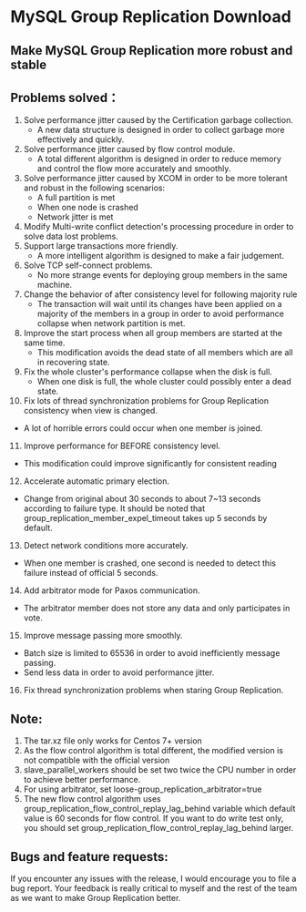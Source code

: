 # MySQL Group Replication Download
## Make MySQL Group Replication more robust and stable

## Problems solved：
1. Solve performance jitter caused by the Certification garbage collection.
   * A new data structure is designed in order to collect garbage more effectively and quickly. 
2. Solve performance jitter caused by flow control module.
   * A total different algorithm is designed in order to reduce memory and control the flow more accurately and smoothly.
3. Solve performance jitter caused by XCOM in order to be more tolerant and robust in the following scenarios:
   * A full partition is met
   * When one node is crashed
   * Network jitter is met
4. Modify Multi-write conflict detection's processing procedure in order to solve data lost problems.
5. Support large transactions more friendly.
   * A more intelligent algorithm is designed to make a fair judgement.  
6. Solve TCP self-connect problems.
   * No more strange events for deploying group members in the same machine.
7. Change the behavior of after consistency level for following majority rule
   * The transaction will wait until its changes have been applied on a majority of the members in a group in order to avoid performance collapse when network partition is met.
8. Improve the start process when all group members are started at the same time.
   * This modification avoids the dead state of all members which are all in recovering state.
9. Fix the whole cluster's performance collapse when the disk is full.
   * When one disk is full, the whole cluster could possibly enter a dead state.
10. Fix lots of thread synchronization problems for Group Replication consistency when view is changed.
   * A lot of horrible errors could occur when one member is joined.
11. Improve performance for BEFORE consistency level.
   * This modification could improve significantly for consistent reading
12. Accelerate automatic primary election.
   * Change from original about 30 seconds to about 7~13 seconds according to failure type. It should be noted that group_replication_member_expel_timeout takes up 5 seconds by default.
13. Detect network conditions more accurately.
   * When one member is crashed,  one second is needed to detect this failure instead of official 5 seconds.
14. Add arbitrator mode for Paxos communication.
   * The arbitrator member does not store any data and only participates in vote.
15. Improve message passing more smoothly.
   * Batch size is limited to 65536 in order to avoid  inefficiently message passing.
   * Send less data in order to avoid performance jitter.
16. Fix thread synchronization problems when staring Group Replication.


## Note:
1. The tar.xz file only works for Centos 7+ version
2. As the flow control algorithm is total different, the modified version is not compatible with the official version
3. slave_parallel_workers should be set two twice the CPU number in order to achieve better performance.
4. For using arbitrator, set loose-group_replication_arbitrator=true
5. The new flow control algorithm uses group_replication_flow_control_replay_lag_behind variable which default value is 60 seconds for flow control. If you want to do write test only, you should set group_replication_flow_control_replay_lag_behind larger.

## Bugs and feature requests:
If you encounter any issues with the release, I would encourage you to file a bug report.
Your feedback is really critical to myself and the rest of the team as we want to make Group Replication better.
